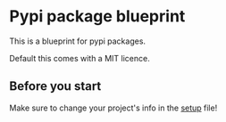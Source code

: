 # Pypi package blueprint
This is a blueprint for pypi packages.

Default this comes with a MIT licence.

## Before you start
Make sure to change your project's info in the [setup](setup.cfg) file!